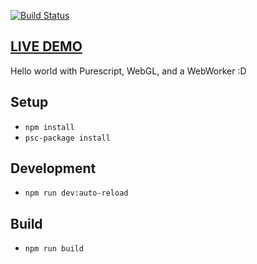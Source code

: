 [![Build Status](https://travis-ci.org/dakom/hello-purescript-3d.svg?branch=master)](https://travis-ci.org/dakom/hello-purescript-3d)

## [LIVE DEMO](https://dakom.github.io/hello-purescript-3d)

Hello world with Purescript, WebGL, and a WebWorker :D

## Setup
* `npm install`
* `psc-package install`

## Development
* `npm run dev:auto-reload`

## Build
* `npm run build`
